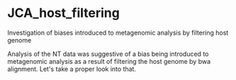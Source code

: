 # JCA_host_filtering
Investigation of biases introduced to metagenomic analysis by filtering host genome

Analysis of the NT data was suggestive of a bias being introduced to metagenomic analysis as a result of filtering the host genome by bwa alignment. Let's take a proper look into that.

